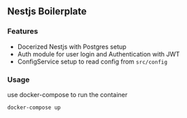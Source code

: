 ## Nestjs Boilerplate

### Features
- Docerized Nestjs with Postgres setup
- Auth module for user login and Authentication with JWT
- ConfigService setup to read config from `src/config`

### Usage
use docker-compose to run the container
```
docker-compose up
```


